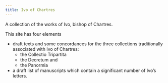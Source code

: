 ```yaml
---
title: Ivo of Chartres
---
```


A collection of the works of Ivo, bishop of Chartres.

This site has four elements

* draft texts and some concordances for the three collections traditionally
associated with Ivo of Chartres:
  * the Collectio Tripartita
  * the Decretum and
  * the Panormia
* a draft list of manuscripts which contain a significant number of Ivo’s
  letters.
